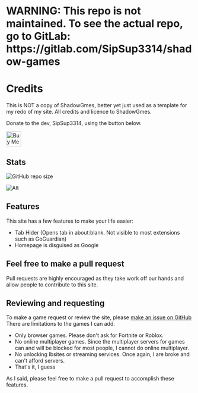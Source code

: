 <h1>WARNING: This repo is not maintained. To see the actual repo, go to GitLab: https://gitlab.com/SipSup3314/shadow-games</h1>
  
# Credits

This is NOT a copy of ShadowGmes, better yet just used as a template for my redo of my site. All credits and licence to ShadowGmes.

Donate to the dev, SipSup3314, using the button below.  
  
<a href="https://www.buymeacoffee.com/sipsup3314" target="_blank"><img src="https://cdn.buymeacoffee.com/buttons/v2/default-yellow.png" alt="Buy Me A Coffee" style="height: 40px" ></a>  
  
## Stats
  
![GitHub repo size](https://img.shields.io/github/repo-size/shadowgmes/shadowgmes.github.io?label=Total%20size)  
  
![Alt](https://repobeats.axiom.co/api/embed/50c98819138ee524ce9eb6666cc3c5fea8a694e8.svg "Repobeats analytics image")  
  
## Features

This site has a few features to make your life easier:
- Tab Hider (Opens tab in about:blank. Not visible to most extensions such as GoGuardian)
- Homepage is disguised as Google

## Feel free to make a pull request

Pull requests are highly encouraged as they take work off our hands and allow people to contribute to this site.

## Reviewing and requesting

To make a game request or review the site, please [make an issue on GitHub](https://github.com/shadowgmes/shadowgmes.github.io/issues/new/choose)
There are limitations to the games I can add.  
- Only browser games. Please don't ask for Fortnite or Roblox.
- No online multiplayer games. Since the multiplayer servers for games can and will be blocked for most people, I cannot do online multiplayer.
- No unlocking Ibsites or streaming services. Once again, I are broke and can't afford servers. 
- That's it, I guess
  
As I said, please feel free to make a pull request to accomplish these features.
